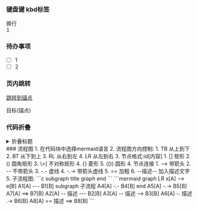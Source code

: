 ### 键盘键 kbd标签
换行<br>
<kbd>1</kbd>
### 待办事项
- [ ] 1
- [ ] 2

### 页内跳转
[跳转到锚点](#jump)

<span id="jump">目标(锚点)</span>


### 代码折叠

<details>
<summary>折叠标题</summary>

```py
print("hello world")
```
</details>
### 流程图
1. 在代码块中选择mermaid语言
2. 流程图方向控制:
   1. TB 从上到下
   2. BT 从下到上
   3. RL 从右到左
   4. LR 从左到右
3. 节点格式:id[内容]
   1. [] 矩形
   2. () 圆角矩形
   3. \>] 不对称矩形
   4. {} 菱形
   5. (()) 圆形
4. 节点连接
   1. --> 带箭头
   2. -- 不带箭头
   3. -.- 虚线
   4. -.-> 带箭头虚线
   5. == 加粗
   6. --描述-- 加入描述文字
5. 子流程图:
```c
   subgraph title
        graph
   end
```   
```mermaid
graph LR
    s[A] --> e[B] 
    A1[A] --- B1[B] 
    subgraph 子流程
    A4[A] -.- B4[B]
    end 
    A5[A] -.-> B5[B] 
    A7[A] ==> B7[B] 
    A2[A] -- 描述 --- B2[B] 
    A3[A] -- 描述 --> B3[B] 
    A6[A] -. 描述 .-> B6[B] 
    A8[A] == 描述 ==> B8[B]
```